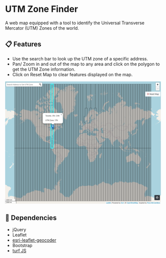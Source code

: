 # UTM Zone Finder
A web map equipped with a tool to identify the Universal Transverse Mercator (UTM) Zones of the world.

## 📋 Features
- Use the search bar to look up the UTM zone of a specific address.
- Pan/ Zoom in and out of the map to any area and click on the polygon to get the UTM Zone information.
- Click on Reset Map to clear features displayed on the map.

![UTM Zone Finder](docs/UTMZoneFinder.png)

## 🔧 Dependencies
- jQuery
- Leaflet
- <a href="https://github.com/Esri/esri-leaflet-geocoder">esri-leaflet-geocoder</a>
- Bootstrap
- <a href="https://www.npmjs.com/package/@turf/turf">turf JS </a>